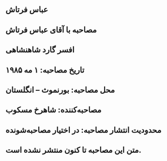 ## عباس فرتاش
## مصاحبه با آقای عباس فرتاش
## افسر گارد شاهنشاهی
## تاریخ مصاحبه: ۱ مه ۱۹۸۵
## محل مصاحبه: بورنموث – انگلستان
## مصاحبه‌کننده: شاهرخ مسکوب
## محدودیت انتشار مصاحبه: در اختیار مصاحبه‌شونده
## متن این مصاحبه تا کنون منتشر نشده است.
